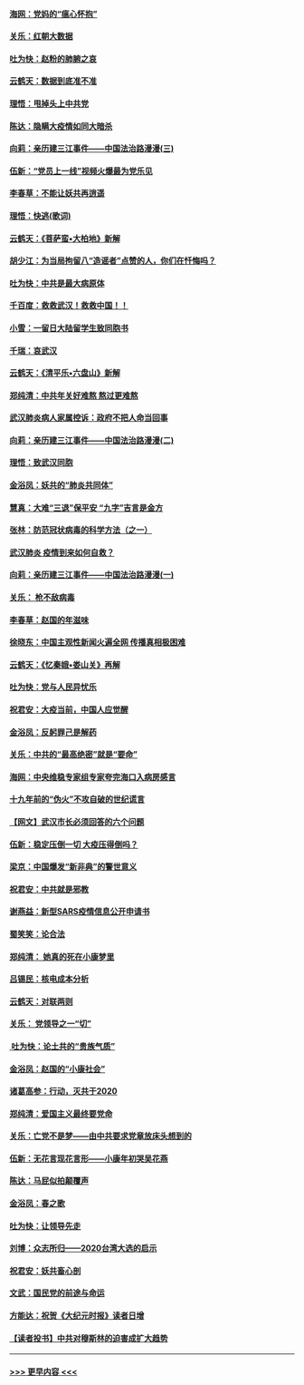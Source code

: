 #### [海网：党妈的“瘟心怀抱”](../pages/nsc993/n11840740.md?t=02042344) 
#### [关乐：红朝大数据](../pages/nsc993/n11840675.md?t=02042344) 
#### [吐为快：赵粉的肺腑之哀](../pages/nsc993/n11840618.md?t=02042344) 
#### [云鹤天：数据到底准不准](../pages/nsc993/n11840325.md?t=02042344) 
#### [理悟：甩掉头上中共党](../pages/nsc993/n11838826.md?t=02042344) 
#### [陈达：隐瞒大疫情如同大暗杀](../pages/nsc993/n11838771.md?t=02042344) 
#### [向莉：亲历建三江事件——中国法治路漫漫(三)](../pages/nsc993/n11831825.md?t=02042344) 
#### [伍新：“党员上一线”视频火爆最为党乐见](../pages/nsc993/n11838200.md?t=02042344) 
#### [李春草：不能让妖共再逍遥](../pages/nsc993/n11838102.md?t=02042344) 
#### [理悟：快逃(歌词)](../pages/nsc993/n11838083.md?t=02042344) 
#### [云鹤天：《菩萨蛮▪大柏地》新解](../pages/nsc993/n11838059.md?t=02042344) 
#### [胡少江：为当局拘留八“造谣者”点赞的人，你们在忏悔吗？](../pages/nsc993/n11836801.md?t=02042344) 
#### [吐为快：中共是最大病原体](../pages/nsc993/n11836748.md?t=02042344) 
#### [千百度：救救武汉！救救中国！！](../pages/nsc993/n11836145.md?t=02042344) 
#### [小雪：一留日大陆留学生致同胞书](../pages/nsc993/n11834624.md?t=02042344) 
#### [千瑞：哀武汉](../pages/nsc993/n11833647.md?t=02042344) 
#### [云鹤天：《清平乐▪六盘山》新解](../pages/nsc993/n11833611.md?t=02042344) 
#### [郑纯清：中共年关好难熬 熬过更难熬](../pages/nsc993/n11833489.md?t=02042344) 
#### [武汉肺炎病人家属控诉：政府不把人命当回事](../pages/nsc993/n11833205.md?t=02042344) 
#### [向莉：亲历建三江事件——中国法治路漫漫(二)](../pages/nsc993/n11829102.md?t=02042344) 
#### [理悟：致武汉同胞](../pages/nsc993/n11831522.md?t=02042344) 
#### [金浴凤：妖共的“肺炎共同体”](../pages/nsc993/n11829448.md?t=02042344) 
#### [慧真：大难“三退”保平安 “九字”吉言是金方](../pages/nsc993/n11829501.md?t=02042344) 
#### [张林：防范冠状病毒的科学方法（之一）](../pages/nsc993/n11828618.md?t=02042344) 
#### [武汉肺炎 疫情到来如何自救？](../pages/nsc993/n11827632.md?t=02042344) 
#### [向莉：亲历建三江事件——中国法治路漫漫(一)](../pages/nsc993/n11827190.md?t=02042344) 
#### [关乐： 枪不敌病毒](../pages/nsc993/n11826746.md?t=02042344) 
#### [李春草：赵国的年滋味](../pages/nsc993/n11826321.md?t=02042344) 
#### [徐晓东：中国主观性新闻火遍全网 传播真相极困难](../pages/nsc993/n11826508.md?t=02042344) 
#### [云鹤天：《忆秦娥▪娄山关》再解](../pages/nsc993/n11824682.md?t=02042344) 
#### [吐为快：党与人民异忧乐](../pages/nsc993/n11824660.md?t=02042344) 
#### [祝君安：大疫当前，中国人应觉醒](../pages/nsc993/n11821946.md?t=02042344) 
#### [金浴凤：反躬罪己是解药](../pages/nsc993/n11820280.md?t=02042344) 
#### [关乐：中共的“最高绝密”就是“要命”](../pages/nsc993/n11816946.md?t=02042344) 
#### [海网：中央维稳专家组专家夸完海口入病房感言](../pages/nsc993/n11815138.md?t=02042344) 
#### [十九年前的“伪火”不攻自破的世纪谎言](../pages/nsc993/n11813238.md?t=02042344) 
#### [【网文】武汉市长必须回答的六个问题](../pages/nsc993/n11813848.md?t=02042344) 
#### [伍新：稳定压倒一切 大疫压得倒吗？](../pages/nsc993/n11812634.md?t=02042344) 
#### [梁京：中国爆发“新非典”的警世意义](../pages/nsc993/n11812554.md?t=02042344) 
#### [祝君安：中共就是邪教](../pages/nsc993/n11812431.md?t=02042344) 
#### [谢燕益：新型SARS疫情信息公开申请书](../pages/nsc993/n11808840.md?t=02042344) 
#### [蜀笑笑：论合法](../pages/nsc993/n11808064.md?t=02042344) 
#### [郑纯清： 她真的死在小康梦里](../pages/nsc993/n11806623.md?t=02042344) 
#### [吕锡民：核电成本分析](../pages/nsc993/n11806284.md?t=02042344) 
#### [云鹤天：对联两则](../pages/nsc993/n11805957.md?t=02042344) 
#### [关乐： 党领导之一“切”](../pages/nsc993/n11804505.md?t=02042344) 
#### [ 吐为快：论土共的“贵族气质”](../pages/nsc993/n11804490.md?t=02042344) 
#### [金浴凤：赵国的“小康社会”](../pages/nsc993/n11804452.md?t=02042344) 
#### [诸葛高参：行动，灭共于2020](../pages/nsc993/n11804120.md?t=02042344) 
#### [郑纯清：爱国主义最终要党命](../pages/nsc993/n11802197.md?t=02042344) 
#### [关乐：亡党不是梦——由中共要求党章放床头想到的](../pages/nsc993/n11802156.md?t=02042344) 
#### [伍新：无花言现花言形——小康年初哭吴花燕](../pages/nsc993/n11800044.md?t=02042344) 
#### [陈达：马屁似拍颠覆声](../pages/nsc993/n11800010.md?t=02042344) 
#### [金浴凤：春之歌](../pages/nsc993/n11797687.md?t=02042344) 
#### [吐为快：让领导先走](../pages/nsc993/n11797512.md?t=02042344) 
#### [刘博：众志所归——2020台湾大选的启示](../pages/nsc993/n11796878.md?t=02042344) 
#### [祝君安：妖共畜心剖](../pages/nsc993/n11794273.md?t=02042344) 
#### [文武：国民党的前途与命运](../pages/nsc993/n11794198.md?t=02042344) 
#### [方能达：祝贺《大纪元时报》读者日增](../pages/nsc993/n11793807.md?t=02042344) 
#### [【读者投书】中共对穆斯林的迫害成扩大趋势](../pages/nsc993/n11791371.md?t=02042344) 

----
#### [ >>> 更早内容 <<< ](../indexes/nsc993-earlier.md)
